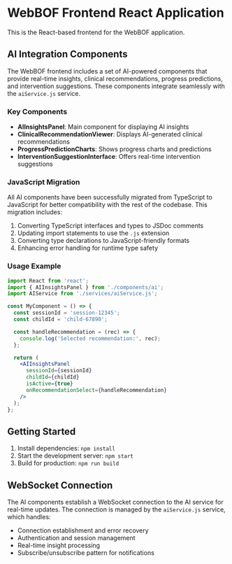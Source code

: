 # WebBOF Frontend React Application

This is the React-based frontend for the WebBOF application.

## AI Integration Components

The WebBOF frontend includes a set of AI-powered components that provide real-time insights, clinical recommendations, progress predictions, and intervention suggestions. These components integrate seamlessly with the `aiService.js` service.

### Key Components

- **AIInsightsPanel**: Main component for displaying AI insights
- **ClinicalRecommendationViewer**: Displays AI-generated clinical recommendations
- **ProgressPredictionCharts**: Shows progress charts and predictions
- **InterventionSuggestionInterface**: Offers real-time intervention suggestions

### JavaScript Migration

All AI components have been successfully migrated from TypeScript to JavaScript for better compatibility with the rest of the codebase. This migration includes:

1. Converting TypeScript interfaces and types to JSDoc comments
2. Updating import statements to use the `.js` extension 
3. Converting type declarations to JavaScript-friendly formats
4. Enhancing error handling for runtime type safety

### Usage Example

```jsx
import React from 'react';
import { AIInsightsPanel } from './components/ai';
import AIService from './services/aiService.js';

const MyComponent = () => {
  const sessionId = 'session-12345';
  const childId = 'child-67890';

  const handleRecommendation = (rec) => {
    console.log('Selected recommendation:', rec);
  };

  return (
    <AIInsightsPanel 
      sessionId={sessionId}
      childId={childId}
      isActive={true}
      onRecommendationSelect={handleRecommendation}
    />
  );
};
```

## Getting Started

1. Install dependencies: `npm install`
2. Start the development server: `npm start`
3. Build for production: `npm run build`

## WebSocket Connection

The AI components establish a WebSocket connection to the AI service for real-time updates. The connection is managed by the `aiService.js` service, which handles:

- Connection establishment and error recovery
- Authentication and session management
- Real-time insight processing
- Subscribe/unsubscribe pattern for notifications
